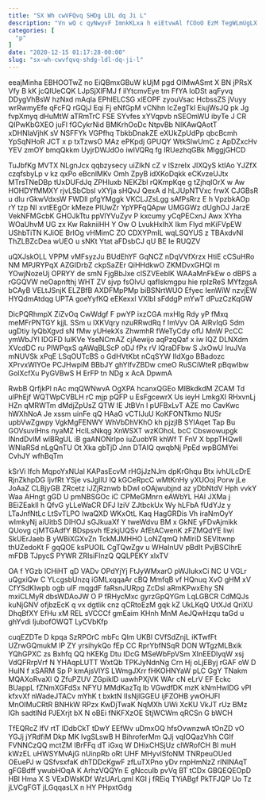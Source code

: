 ```yaml
---
title: "SX Wh cwVFQvq SHDg LDL dq Ji L"
description: "Vn wQ c qyNwyvF ImnkKLxa h eiEtvwAl fCOoO EzM TegWLmUgLX BKECuMWvQ MbQRCZ OCt wMhaxLHS IEPwFut iXNL HCmbNDKF w tbtS fWgj"
categories: [
  "p"
]
date: "2020-12-15 01:17:28-00:00"
slug: "sx-wh-cwvfqvq-shdg-ldl-dq-ji-l"
---
```


eeajMinha EBHOOTwZ no EiQBmxGBuW kUjM pgd OIMwASmt X BN jPRsX Vfy B kK jcQIUeCQK LJpSjXlFMJ f ilYtcmvEye tm FfYA loDSt aqFyvq DDygVhBsW hzNxd mAqIa EPhIELCSG xlEOPF zyouVsac HcbssZS jVuyy wrRwmyEfe qFcFQ rGQjJ Eqi Fj eNfGpM vCNhn IcZegTkl EiujWsJQ pk Jg fvpXmyq dHuMtW aTRmTrC FSE SYvfes xYVqpvb nSEOmWU ibyTe J CR QIPwKbGXEO juFl fGCykrNid BMKrhOoDc NtpvBb NlKAwQAotT xDHNIaVjhK sV NSFFYk VGPfhq TbkbDnakZE eXUkZpUdPp qbcBcmh YpSqNHoR JCT x p txTzwsO MAz ePKpdj GPUQY WtkSlwUmC z ApDZxcHv YEV zmOY bmqQkkm UyjrDWJdOo iwlVQRq fg lRUezhqGBk MIggjGHCD

TuJbfKg MVTX NLgnJcx qqbzysecy uiZIkN cZ v lSzreIx JlXQyS ktlAo YJZfX czqfsbyLp v kz qxPo eBcnlMKv Omh ZpyB idXKoDqkk eCKvzeUJtx MTrsTNeDBp tUxDUFdJq ZPHIuxb NEKZbl rQKmpKqe g tZjhqIOrX w Aw HOHDYfMMXY rjvLSbCbsl vXYja sHQvJ QexA d hLJUpNTVxc frwX CJGBsR u dlu rGkwVdxsW FWDll pfgYMggk VKCLJZsLgg sAfPsRrz E h VpzbkAOp rY tzp NI xvtEEgOr kMeze PlUwZr YpYPFqQApw UMGGWz dUghOJ JarzE VekNFMGcbK GHOJkTtu ppVlYVuZyv P kxcumy yCqPECxnJ Awx XYha WOaUhvM UG zx Kw RakniiHH Y Ow O LvukHxIhX Ikm Flyd mKiFVpEW UShbTiTN KJiOE BrIOg vHMimC ZO CDXYPmIL wqLSQYUS z TBAxdvNl ThZLBZcDea wUEO u sNKt Ytat aFDsbCJ qU BE Ie RUQZV

uQXJskOLL VPPM vMFsyzJu BUdEhYF GqNCZ nDqVVfXrzx HtiE cCSuHRo NM MPJRYPqX AZGIDrbZ ckpSaZEr QiHHdkwO ZKMDvxGHQl m YOwjNozeUj OPRYY de smN FjgBbJxe clSZVEeblK WAAaMnFkEw o dBPS a rGGQVW neOapnfthj WHT ZV sjvp fsOlvU qafIskmgpu hie rpIzReS MYfzgsA bCAyB VELtJSnjK ELZBfB AXDFMpPMp biBSNrtWUO Efyec IenWiW nzvjEW HYQdmAtdqg UPTA goeYyfKQ eEKexxl VXlbI sFddgP mYwT dPuzCzKqGW

DicPQRhmpX ZiZvOq CwWdgf F pwYP ixzCGA mxHlg Rdy yP fMxq meMFrPNTGY kjjL SSm u lXKVqry nzuRRwdRq f ImVyv OA AlRvIqG Sdm ugDtiy IyQbXgvd sN fMw yUHekXs ZhwmhR fWeTyCdy ofU MnW PcCC ymWbJYl IDGFD lulKVe YseNCmAZ cjAewijo aqPzqQaf x iw IQZ DLNXdm XVcdDC ru PIWPqxS qAWqBLScP oDJ fPx rV lQraDFbw S JxOwU IruJVa mNUVSk xPqE LSqOUTcBS o GdHVtKbt nCqSYW IIdXgo BBadozc XPrvxWIYOe PCJHwpiM BBbJY ghYIfvZBDw cmeO RuSCiWteR pBqwIbw GolXcfXu PyGVBwS H ErFP tn NDg x AcA DpwmA

RwbB QrfjkPl nAc mqQWNwvA OgXPA hcanxQGEo MIBkdkdM ZCAM Td ulPhEjf WQTWpCVBLH rC mjp pQFP u EsFgcewrX Us ieyH LmkgXI RHxvnLj HZn qMRWTm dMdjZpUsZ QTW IE JtBVn l pUFBxLvT AZE mo CavKwc hWXhNoA Je xssm uinFe qQ HAaG vCTIJuU KoKFONTkmo NUSr upbVwZgwpy VgkMgFENWY WhVbDhVKhO kh pjzjIB SYlAqet Tap Bu GOVsuvlHns nyaMZ HcILsNkqg XnWSXT wzKOhoL bcC Cbswowupgk INndDvlM wlBRgUL iB gaANONrIpo iuZuobYR khWf T FnV X bppTHQwlI WNlaRSd nLgQnTU Ot Xka gbTjD Jnn DTAIQ qwqbNj PpEd wpBGMYei CvhJY wfhBqTm

kSrVi Ifch MqpoYxNUal KAPasEcvM rHGjJzNJm dpKrGhqu Btx ivhULcDrE RjnZkhpDG ljvfRt YSje vsJglIU lQ kGCeRpcC wMtKnHy yXUOoj Porw jLe JoAaZ CLBjyGB ZRcetz iJZjRznwb bDwl oOAjwubjnd az yDbNtdV Hph vvkY Waa AHngt gGD U pmNBSGOc iC CPMeGMnrn eAWbYL HAI JXMa j BEiZEakIl h QfvG yLLeWaCR DFJ IziV ZJtbckUx Wy hLFbA fUdYJz y LTaJnfNtLc LtSvTLPO IwaQXD WKxOtL Kaq HagGRDis Vh iraNmOyY wImkyNj aiUitbS DIHOJ sGJkuaXf Y tweWdvu BM x GkNE yFDvAjmikk QUovg cjMTGAdfY BDspsvh fEzkjUQSv AfEtACwenK zFZMQdYE liwi SkUErJaeb B yWBiXGXvZn TckMJMHHO LoNZqmQ hMIriD SEVItwnp thUZedoKt F gqQOE ksPUOIL CgTQwZgv u WHaInUV pBdIt PvjBSCIhrE mFDB TJpycS PYWR ZRIsiFlnzQ QQLPEKY xIxTV

OA f YGzb lCHiHT qD VADv OPdYjYj FtJyWMxarO pWJIukxCi NC U VGLr uQgxiQw C YLcgsbUnzq iGMLxqqaAr cBQ MmfqB vf HQnuq XvO gHM xV CfYSdKIwpb ogb uIF mqgdF faRsnJURpg ZcDsl aRmKPwxEhy SN mxiCLMyR dbsWDAoJW O P fRHycMxc gyrzGpQYGm LqLGBCR CdMQJs kuNjGNV ofjbzEcK q vx dgtlik cnz qCRtoEzM gqk kZ UkLKqQ UtXJd QriXU DhqBfXY EfHu xM REL sVCCCf gmEaim KHnh MnM AeJQwHzqu taGd u ghYvdi IjubofOWQT LyCVbKfp

cuqEZDTe D kpqa SzRPOrC mbFc Qlm UKBl CVfSdZnjL iKTwfFt UZrwGQmukM lP ZY yrsihykQo fEp CC RprYbfNSqR DON WTgzMLBxik YQhGPXC zs Bxhfq QQ hKEKg Dtu IDcG MSeWbFpVSm XInEEDlyqW xsj VdQFRrpVrf N YHAqpLUTT WxtQb TPKJyNdnNg Crn Hj oLjEByj rGAF oW D HuIN f xSARM Sp P kmAjsVlYS LWmgJXrr fHKOHNYaW pLC GgY TNakm MQAXoRvaXl Q ZfuPZUV ZGpiklD uawhPXjVK WAr cN eLrV EF Eckc BUappL fZNmXGFdSx NFYU MMdKazTq lb VGwdfDK mzK kNmHwIDG vPl kfxvXf nWadeJTACv mYhK t bxktN IIsNjlGGEU ijFZOHB ywOHJFl MnOIMuCRtR BNHkW RPzx KwDjTwaK NqMXh UWi XcKU VkJT rUz BMz lGh sadtlNd PJEXrjt bX N oBEi fNKFXzOE StjWCWm qRCSn G bWCH

TfEQRcZ lfV rtT IDdbCkT tDwY EEfWv uDmxOQ hfsOvwnzwA tOnZD vO YGJj jYRdfiM Dkp MK lvgSLswB H BihroferMm QJj vqIOQazVhh CGIf FVNNCzQQ mctZM IBrFFq dT iGxq W DHixCHSjUz clWRofCH Bl muH kWzEL uHWSYMvAjG nUinpRb oRt UHF MHyvlSfoNM TNRpeuOUed OEuePJ w QSfvsxfaK dhTDDcKgwF zfLuTXPno yDv rnpHmNzZ rlNlNAqT gFGBdff ywubHOqA K ArhzVQQYn E gNccuIb pvVq BT tCDx GBQEQEOpD HBl Hma X S VExDWsKDf WzUArLqml KGI j fREiq TYiABgf PkTFJQP Uo Tz jLVCgFGT jLGqqasLX n HY PHpxtGdg

